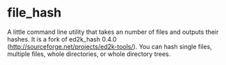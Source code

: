 file_hash
=========

A little command line utility that takes an number of files and outputs their hashes. It is a fork of ed2k_hash 0.4.0 (http://sourceforge.net/projects/ed2k-tools/). You can hash single files, multiple files, whole directories, or whole directory trees.
